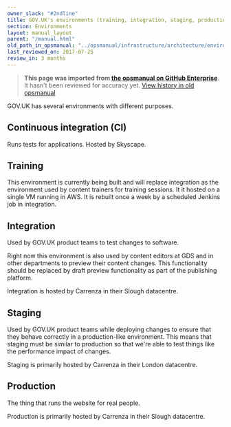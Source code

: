 ```yaml
---
owner_slack: "#2ndline"
title: GOV.UK's environments (training, integration, staging, production)
section: Environments
layout: manual_layout
parent: "/manual.html"
old_path_in_opsmanual: "../opsmanual/infrastructure/architecture/environments.md"
last_reviewed_on: 2017-07-25
review_in: 3 months
---
```


> **This page was imported from [the opsmanual on GitHub Enterprise](https://github.com/alphagov/govuk-legacy-opsmanual)**.
It hasn't been reviewed for accuracy yet.
[View history in old opsmanual](https://github.com/alphagov/govuk-legacy-opsmanual/tree/master/infrastructure/architecture/environments.md)


GOV.UK has several environments with different purposes.

## Continuous integration (CI)

Runs tests for applications. Hosted by Skyscape.

## Training

This environment is currently being built and will replace integration as the environment
used by content trainers for training sessions. It it hosted on a single VM running in AWS.
It is rebuilt once a week by a scheduled Jenkins job in integration.

## Integration

Used by GOV.UK product teams to test changes to software.

Right now this environment is also used by content editors at GDS and in other departments
to preview their content changes. This functionality should be replaced by draft preview
functionality as part of the publishing platform.

Integration is hosted by Carrenza in their Slough datacentre.

## Staging

Used by GOV.UK product teams while deploying changes to ensure that they behave correctly
in a production-like environment. This means that staging must be similar to production
so that we're able to test things like the performance impact of changes.

Staging is primarily hosted by Carrenza in their London datacentre.

## Production

The thing that runs the website for real people.

Production is primarily hosted by Carrenza in their Slough datacentre.
